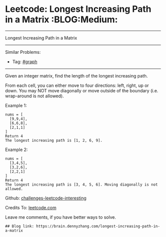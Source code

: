 # Leetcode: Longest Increasing Path in a Matrix     :BLOG:Medium:


---

Longest Increasing Path in a Matrix  

---

Similar Problems:  
-   Tag: [#graph](https://brain.dennyzhang.com/tag/graph)

---

Given an integer matrix, find the length of the longest increasing path.  

From each cell, you can either move to four directions: left, right, up or down. You may NOT move diagonally or move outside of the boundary (i.e. wrap-around is not allowed).  

Example 1:  

    nums = [
      [9,9,4],
      [6,6,8],
      [2,1,1]
    ]
    Return 4
    The longest increasing path is [1, 2, 6, 9].

Example 2:  

    nums = [
      [3,4,5],
      [3,2,6],
      [2,2,1]
    ]
    Return 4
    The longest increasing path is [3, 4, 5, 6]. Moving diagonally is not allowed.

Github: [challenges-leetcode-interesting](https://github.com/DennyZhang/challenges-leetcode-interesting/tree/master/longest-increasing-path-in-a-matrix)  

Credits To: [leetcode.com](https://leetcode.com/problems/longest-increasing-path-in-a-matrix/description/)  

Leave me comments, if you have better ways to solve.  

    ## Blog link: https://brain.dennyzhang.com/longest-increasing-path-in-a-matrix